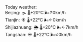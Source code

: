 Today weather:  
Beijing: 🌫  🌡️+20°C 🌬️↗0km/h  
Tianjin: ☀️ 🌡️+22°C 🌬️←0km/h  
Shijiazhuang: 🌦 🌡️+20°C 🌬️←7km/h  
Tangshan: ☀️ 🌡️+22°C 🌬️↙0km/h  
